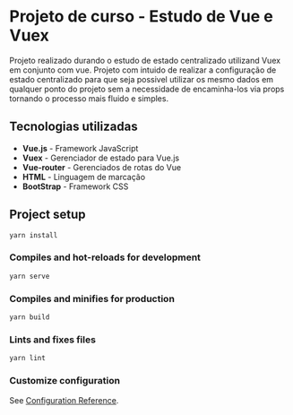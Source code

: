 # Projeto de curso - Estudo de Vue e Vuex

Projeto realizado durando o estudo de estado centralizado utilizand Vuex em conjunto com vue. Projeto com intuido de realizar a configuração de estado centralizado para que seja possivel utilizar os mesmo dados em qualquer ponto do projeto sem a necessidade de encaminha-los via props tornando o processo mais fluido e simples.

## Tecnologias utilizadas

* __Vue.js__ - Framework JavaScript
* __Vuex__ - Gerenciador de estado para Vue.js
* __Vue-router__ - Gerenciados de rotas do Vue
* __HTML__ - Linguagem de marcação
* __BootStrap__ - Framework CSS




## Project setup
```
yarn install
```

### Compiles and hot-reloads for development
```
yarn serve
```

### Compiles and minifies for production
```
yarn build
```

### Lints and fixes files
```
yarn lint
```

### Customize configuration
See [Configuration Reference](https://cli.vuejs.org/config/).
